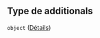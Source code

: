 ## Type de additionals

`object` ([Détails](frw-form-definitions-composant-interaction-properties-additionals.md))
